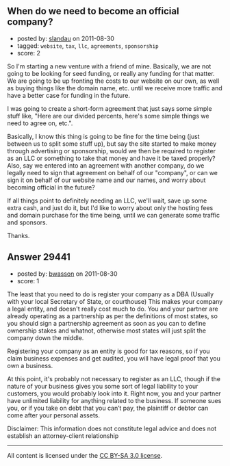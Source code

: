 ## When do we need to become an official company?

- posted by: [slandau](https://stackexchange.com/users/-1/7015-slandau) on 2011-08-30
- tagged: `website`, `tax`, `llc`, `agreements`, `sponsorship`
- score: 2

So I'm starting a new venture with a friend of mine. Basically, we are not going to be looking for seed funding, or really any funding for that matter. We are going to be up fronting the costs to our website on our own, as well as buying things like the domain name, etc. until we receive more traffic and have a better case for funding in the future.

I was going to create a short-form agreement that just says some simple stuff like, "Here are our divided percents, here's some simple things we need to agree on, etc.".

Basically, I know this thing is going to be fine for the time being (just between us to split some stuff up), but say the site started to make money through advertising or sponsorship, would we then be required to register as an LLC or something to take that money and have it be taxed properly? Also, say we entered into an agreement with another company, do we legally need to sign that agreement on behalf of our "company", or can we sign it on behalf of our website name and our names, and worry about becoming official in the future?

If all things point to definitely needing an LLC, we'll wait, save up some extra cash, and just do it, but I'd like to worry about only the hosting fees and domain purchase for the time being, until we can generate some traffic and sponsors.

Thanks.


## Answer 29441

- posted by: [bwasson](https://stackexchange.com/users/-1/12611-bwasson) on 2011-08-30
- score: 1


The least that you need to do is register your company as a DBA (Usually with your local Secretary of State, or courthouse) This makes your company a legal entity, and doesn't really cost much to do. You and your partner are already operating as a partnership as per the definitions of most states, so you should sign a partnership agreement as soon as you can to define ownership stakes and whatnot, otherwise most states will just split the company down the middle. 

Registering your company as an entity is good for tax reasons, so if you claim business expenses and get audited, you will have legal proof that you own a business. 

At this point, it's probably not necessary to register as an LLC, though if the nature of your business gives you some sort of legal liability to your customers, you would probably look into it. Right now, you and your partner have unlimited liability for anything related to the business. If someone sues you, or if you take on debt that you can’t pay, the plaintiff or debtor can come after your personal assets. 

Disclaimer: This information does not constitute legal advice and does not establish an attorney-client relationship




---

All content is licensed under the [CC BY-SA 3.0 license](https://creativecommons.org/licenses/by-sa/3.0/).
